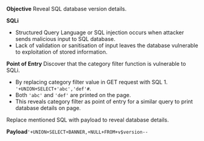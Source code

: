 **Objective**
Reveal SQL database version details.

**SQLi**
- Structured Query Language or SQL injection occurs when attacker sends malicious input to SQL database. 
- Lack of validation or sanitisation of input leaves the database vulnerable to exploitation of stored information.

**Point of Entry**
Discover that the category filter function is vulnerable to SQLi. 
- By replacing category filter value in GET request with SQL 1. `'+UNION+SELECT+'abc','def'#`.
- Both `'abc'` and `'def'` are printed on the page. 
- This reveals category filter as point of entry for a similar query to print database details on page.

Replace mentioned SQL with payload to reveal database details.

**Payload**`'+UNION+SELECT+BANNER,+NULL+FROM+v$version--`
